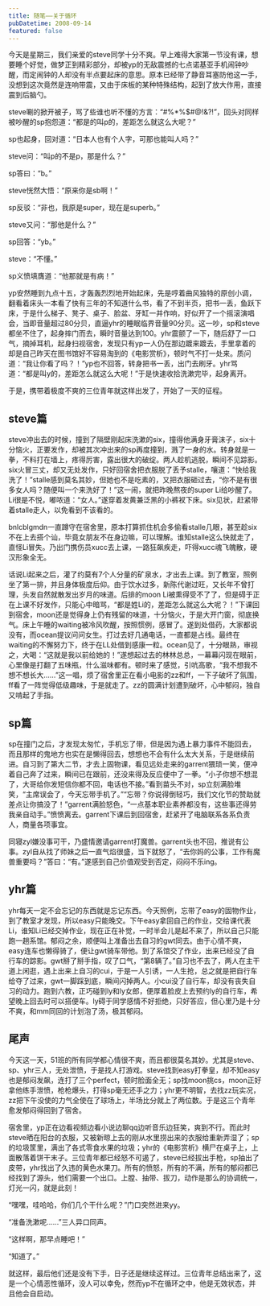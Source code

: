 ```yaml
---
title: 随笔——关于循环
pubDatetime: 2008-09-14
featured: false
---
```


今天是星期三，我们亲爱的steve同学十分不爽。早上难得大家第一节没有课，想要睡个好觉，做梦正到精彩部分，却被yp的无敌震撼的七点诺基亚手机闹钟吵醒，而定闹钟的人却没有半点要起床的意思。原本已经带了静音耳塞防他这一手，没想到这次竟然是连响带震，又由于床板的某种特殊结构，起到了放大作用，直接震到后脑勺。

steve唰的掀开被子，骂了些谁也听不懂的方言：“#%\*%$#@!&?!”，回头对同样被吵醒的sp抱怨道：“都是的叫p的，差距怎么就这么大呢？”

sp也起身，回对道：“日本人也有个人字，可那也能叫人吗？”

steve问：“叫p的不是p，那是什么？”

sp答曰：“b。”

steve恍然大悟：“原来你是sb啊！”

sp反驳：“非也，我原是super，现在是superb。”

steve又问：“那他是什么？”

sp回答：“yb。”

steve：“不懂。”

sp义愤填膺道：“他那就是有病！”

yp安然睡到九点十五，才轰轰烈烈地开始起床，先是哼着曲风独特的原创小调，翻看着床头一本看了快有三年的不知道什么书，看了不到半页，把书一丢，鱼跃下床，于是什么梯子、凳子、桌子、脸盆、牙缸一并作响，好似开了一个摇滚演唱会，当即音量超过80分贝，直逼yhr的睡眠临界音量90分贝。这一吵，sp和steve都坐不住了，起身摔门而去，瞬时音量达到100。yhr震颤了一下，随后舒了一口气，摘掉耳机，起身扫视宿舍，发现只有yp一人仍在那边踱来踱去，手里拿着的却是自己昨天在图书馆好不容易淘到的《电影赏析》，顿时气不打一处来。质问道：“我让你看了吗？！”yp也不回答，转身把书一丢，出门去刷牙。yhr骂道：“都是叫y的，差距怎么就这么大呢！”于是快速收拾洗漱完毕，起身离开。

于是，携带着极度不爽的三位青年就这样出发了，开始了一天的征程。

## steve篇

steve冲出去的时候，撞到了隔壁刚起床洗漱的six，撞得他满身牙膏沫子，six十分恼火，正要发作，却被其次冲出来的sp再度撞到，溅了一身的水。转身就是一拳，不料打在墙上，疼得厉害，露出很大的破绽。两人趁机逃脱，瞬间不见踪影。six火冒三丈，却又无处发作，只好回宿舍把衣服脱了丢予stalle，嚷道：“快给我洗了！”stalle感到莫名其妙，但她也不是吃素的，又把衣服砸过去，“你不是有很多女人吗？随便叫一个来洗好了！”这一闹，就把昨晚熬夜的super Li给吵醒了。Li很是不悦，嘟哝道：“女人。”遂穿着发黄兼泛黑的小裤衩下床。six见状，赶紧带着stalle走人，以免看到不该看的。

bnlcblgmdn一直蹲守在宿舍里，原本打算抓住机会多偷看stalle几眼，甚至趁six不在上去搭个讪，毕竟女朋友不在身边嘛，可以理解。谁知stalle这么快就走了，直怪Li冒失。乃出门携伤员xucc去上课，一路狂飙疾走，吓得xucc魂飞魄散，硬汉形象全无。

话说Li起来之后，灌了约莫有7个人分量的矿泉水，才出去上课。到了教室，照例坐了第一排，并且身体极度后仰。由于饮水过多，新陈代谢过旺，又长年不曾打理，头发自然就散发出岁月的味道。后排的moon Li被熏得受不了了，但是碍于正在上课不好发作，只能心中暗骂，“都是姓Li的，差距怎么就这么大呢？！”下课回到宿舍，moon还是觉得身上仍有残留的味道，十分恼火，于是大开门窗，彻底换气。床上午睡的waiting被冷风吹醒，按照惯例，感冒了。遂到处借药，大家都说没有，而ocean提议问问女生。打过去好几通电话，一直都是占线。最终在waiting的不懈努力下，终于在LL处借到感康一粒。ocean见了，十分眼熟，审视之，大喝：“这就是我以前给她的！”遂想起过去的林林总总，一幕幕闪现在眼前，心里像是打翻了五味瓶，什么滋味都有。顿时来了感觉，引吭高歌，“我不想我不想不想长大……”这一唱，烦了宿舍里正在看小电影的zz和ff，一下子破坏了氛围，ff看了一阵觉得低级趣味，于是就走了。zz的圆满计划遭到破坏，心中郁闷，独自又啃起了手指。

## sp篇

sp在撞门之后，才发现太匆忙，手机忘了带，但是因为遇上暴力事件不能回去，而且那样的鬼地方也实在是懒得回去，想想也不会有什么太大关系，于是继续前进。自习到了第大二节，才去上固物课，看见远处走来的garrent猥琐一笑，便冲着自己奔了过来，瞬间已在跟前，还没来得及反应便中了一拳。“小子你想不想混了，大哥给你发短信你都不回，电话也不接。”看到苗头不对，sp立刻满脸堆笑，“主席误会了，今天忘带手机了。”“忘带？你说得倒轻巧，我们文化节的赞助就差点让你搞没了！”garrent满脸怒色，“一点基本职业素养都没有，这些事还得劳我亲自动手。”愤愤离去。garrent下课后到回宿舍，赶紧开了电脑联系各系负责人，商量各项事宜。

同寝zyl嫌没事可干，乃盛情邀请garrent打魔兽。garrent头也不回，推说有公事。zyl自从找了师妹之后一直气焰很盛，当下就怒了，“去你妈的公事，工作有魔兽重要吗？”答曰：“有。”遂感到自己价值观受到否定，闷闷不乐ing。

## yhr篇

yhr每天一定不会忘记的东西就是忘记东西。今天照例，忘带了easy的固物作业，到了教室才发现，所以easy只能晚交。下午easy拿回自己的作业，交给课代表Li，谁知Li已经交掉作业，现在正在补觉，一时半会儿是起不来了，所以自己只能跑一趟系馆。郁闷之余，顺便叫上准备出去自习的gwt同去。由于心情不爽，easy连车也懒得骑了，便让gwt骑车带他。到了系馆交了作业，出来已经没了自行车的踪影。gwt掰了掰手指，叹了口气，“第8辆了。”自习也不去了，两人在主干道上闲逛，遇上出来上自习的cui，于是一人引诱，一人生抢，总之就是把自行车给夺了过来，gwt一脚踩到底，瞬间闪掉两人。小cui没了自行车，却没有丧失自习的动力。跑到六教，正巧碰到ly和ly女郎，便厚着脸皮上去预约ly的自行车，希望晚上回去时可以搭便车。ly碍于同学感情不好拒绝，只好答应，但心里乃是十分不爽，和mm同回的计划泡了汤，极其郁闷。

## 尾声

今天这一天，51班的所有同学都心情很不爽，而且都很莫名其妙。尤其是steve、sp、yhr三人，无处泄愤，于是找人打游戏。steve找到easy打拳皇，却不知easy也是郁闷发飙，连打了三个perfect，顿时脸面全无；sp找moon挑cs，moon正好拿他练手泄愤，枪枪爆头，打得sp毫无还手之力；yhr更不明智，去找zz玩实况，zz把下午没使的力气全使在了球场上，半场比分就上了两位数。于是这三个青年愈发郁闷得回到了宿舍。

宿舍里，yp正在边看视频边看小说边聊qq边听音乐边狂笑，爽到不行。而此时steve晒在阳台的衣服，又被新晾上去的刚从水里捞出来的衣服给重新弄湿了；sp的垃圾筐里，满出了各式零食水果的垃圾；yhr的《电影赏析》横尸在桌子上，上面散落着饼干末子。三位青年都已经怒不可遏了，steve已经拔出手枪，sp抽出了皮带，yhr找出了久违的黄色水果刀。所有的愤怒，所有的不满，所有的郁闷都已经找到了源头，他们需要一个出口。上膛、抽带、拔刀，动作是那么的协调统一，灯光一闪，就是此刻！

“嘿嘿，哇哈哈，你们几个干什么呢？”门口突然进来yy。

“准备洗漱呢……”三人异口同声。

“这样啊，那早点睡吧！”

“知道了。”

就这样，最后他们还是没有下手，日子还是继续这样过。三位青年总结出来了，这是一个心情恶性循环，没人可以幸免，然而yp不在循环之中，他是无效状态，并且他会自启动。
